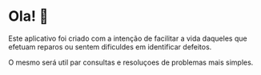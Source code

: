 # Ola! 👋

Este aplicativo foi criado com a intenção de facilitar a vida daqueles que efetuam reparos ou sentem dificuldes em identificar defeitos.

O mesmo será util par consultas e resoluçoes de problemas mais simples.